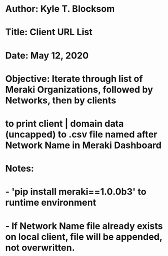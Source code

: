 #
# Author: Kyle T. Blocksom
# Title: Client URL List
# Date: May 12, 2020
#
# Objective: Iterate through list of Meraki Organizations, followed by Networks, then by clients
#            to print client | domain data (uncapped) to .csv file named after Network Name in Meraki Dashboard
#
# Notes: 
#   - 'pip install meraki==1.0.0b3' to runtime environment
#   - If Network Name file already exists on local client, file will be appended, not overwritten.
#
